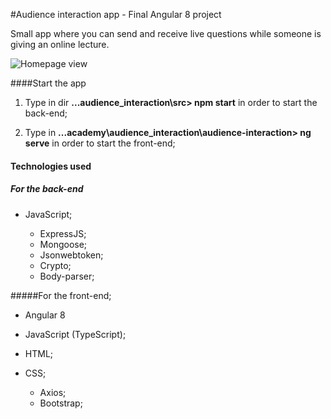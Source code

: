 #Audience interaction app - Final Angular 8 project

Small app where you can send and receive live questions while someone is giving an online lecture.

![Homepage view](/lecturers.png)

####Start the app

1. Type in dir **...audience_interaction\src> npm start** in order to start the back-end;

2. Type in **...academy\audience_interaction\audience-interaction> ng serve** in order to start the front-end;
#### Technologies used

##### For the back-end

- JavaScript;

	- ExpressJS;
	- Mongoose;
	- Jsonwebtoken;
	- Crypto;
	- Body-parser;

#####For the front-end;

- Angular 8
- JavaScript (TypeScript);
- HTML;
- CSS;

	- Axios;
	- Bootstrap;